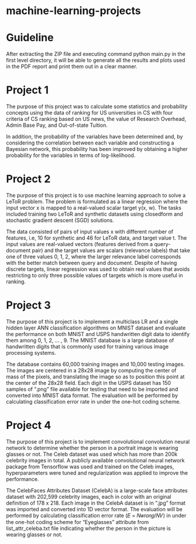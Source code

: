 # machine-learning-projects

# Guideline

After extracting the ZIP file and executing command python main.py in the first level directory, it will be able to generate all the results and plots used in the PDF report and print them out in a clear manner.

# Project 1

The purpose of this project was to calculate some statistics and probability concepts using the data of ranking for US universities in CS with four criteria of CS ranking based on US news, the value of Research Overhead, Admin Base Pay, and Out-of-state Tuition. 

In addition, the probability of the variables have been determined and, by considering the correlation between each variable and constructing a Bayesian network, this probability has been improved by obtaining a higher probability for the variables in terms of log-likelihood.

# Project 2

The purpose of this project is to use machine learning approach to solve a LeToR problem. The problem is formulated as a linear regression where the input vector x is mapped to a real-valued scalar target y(x, w). The tasks included training two LeToR and synthetic datasets using closedform and stochastic gradient descent (SGD) solutions. 

The data consisted of pairs of input values x with different number of features, i.e, 10 for synthetic and 46 for LeToR data, and target value t. The input values are real-valued vectors (features derived from a query-document pair) and the target values are scalars (relevance labels) that take one of three values 0, 1, 2, where the larger relevance label corresponds with the better match between query and document. Despite of having discrete targets, linear regression was used to obtain real values that avoids restricting to only three possible values of targets which is more useful in ranking.

# Project 3

The purpose of this project is to implement a multiclass LR and a single hidden layer ANN classification algorithms on MNIST dataset and evaluate the performance on both MNIST and USPS handwritten digit data to identify them among 0, 1, 2, … , 9. The MNIST database is a large database of handwritten digits that is commonly used for training various image processing systems. 

The database contains 60,000 training images and 10,000 testing images. The images are centered in a 28x28 image by computing the center of mass of the pixels, and translating the image so as to position this point at the center of the 28x28 field. Each digit in the USPS dataset has 150 samples of “.png” file available for testing that need to be imported and converted into MNIST data format. The evaluation will be performed by calculating classification error rate in under the one-hot coding scheme.

# Project 4

The purpose of this project is to implement convolutional convolution neural network to determine whether the person in a portrait image is wearing glasses or not. The Celeb dataset was used which has more than 200k celebrity images in total. A publicly available convolutional neural network package from Tensorflow was used and trained on the Celeb images, hyperparameters were tuned and regularization was applied to improve the performance. 

The CelebFaces Attributes Dataset (CelebA) is a large-scale face attributes dataset with 202,599 celebrity images, each in color with an original definition of 178 x 218. Each image in the CelebA dataset is in “.jpg” format was imported and converted into 1D vector format. The evaluation will be performed by calculating classification error rate (𝐸 = 𝑁𝑤𝑟𝑜𝑛𝑔/𝑁𝑉) in under the one-hot coding scheme for “Eyeglasses” attribute from list_attr_celeba.txt file indicating whether the person in the picture is wearing glasses or not.

